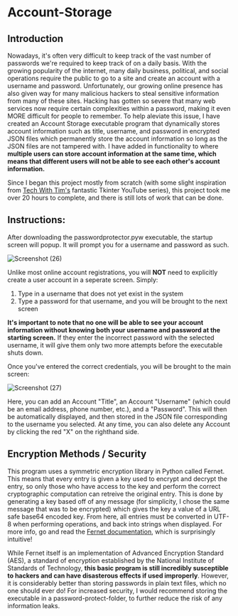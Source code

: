 # Account-Storage

## Introduction

Nowadays, it's often very difficult to keep track of the vast number of passwords we're required to keep track of on a daily basis. With the growing popularity of the internet, many daily business, political, and social operations require the public to go to a site and create an account with a username and password. Unfortunately, our growing online presence has also given way for many malicious hackers to steal sensitive information from many of these sites. Hacking has gotten so severe that many web services now require certain complexities within a password, making it even MORE difficult for people to remember. To help aleviate this issue, I have created an Account Storage executable program that dynamically stores account information such as title, username, and password in encrypted JSON files which permanently store the account information so long as the JSON files are not tampered with. I have added in functionality to where **multiple users can store account information at the same time, which means that different users will not be able to see each other's account information.**

Since I began this project mostly from scratch (with some slight inspiration from [Tech With Tim's](https://www.youtube.com/channel/UC4JX40jDee_tINbkjycV4Sg?&ab_channel=TechWithTim) fantastic Tkinter YouTube series), this project took me over 20 hours to complete, and there is still lots of work that can be done.

## Instructions:

After downloading the passwordprotector.pyw executable, the startup screen will popup. It will prompt you for a username and password as such. 

![Screenshot (26)](https://user-images.githubusercontent.com/33610797/64069732-e59e8580-cc1d-11e9-8ad7-7eb0ceb2d9f4.png)

Unlike most online account registrations, you will **NOT** need to explicitly create a user account in a seperate screen. Simply:
1. Type in a username that does not yet exist in the system
2. Type a password for that username, and you will be brought to the next screen

**It's important to note that no one will be able to see your account information without knowing both your username and password at the starting screen.** If they enter the incorrect password with the selected username, it will give them only two more attempts before the executable shuts down.
 
Once you've entered the correct credentials, you will be brought to the main screen:

![Screenshot (27)](https://user-images.githubusercontent.com/33610797/64069733-f222de00-cc1d-11e9-8184-9233d0d74bfc.png)

Here, you can add an Account "Title", an Account "Username" (which could be an email address, phone number, etc.), and a "Password". This will then be automatically displayed, and then stored in the JSON file corresponding to the username you selected. At any time, you can also delete any Account by clicking the red "X" on the righthand side.

## Encryption Methods / Security

This program uses a symmetric encryption library in Python called Fernet. This means that every entry is given a key used to encrypt and decrypt the entry, so only those who have access to the key and perform the correct cryptographic computation can retreive the original entry. This is done by generating a key based off of any message (for simplicity, I chose the same message that was to be encrypted) which gives the key a value of a URL safe base64 encoded key. From here, all entries must be converted in UTF-8 when performing operations, and back into strings when displayed. For more info, go and read the [Fernet documentation](https://cryptography.io/en/latest/fernet/), which is surprisingly intuitive!

While Fernet itself is an implementation of Advanced Encryption Standard (AES), a standard of encryption established by the National Institute of Standards of Technology, **this basic program is still incredibly susceptible to hackers and can have disasterous effects if used improperly**. However, it is considerably better than storing passwords in plain text files, which no one should ever do! For increased security, I would recommend storing the executable in a password-protect-folder, to further reduce the risk of any information leaks.



